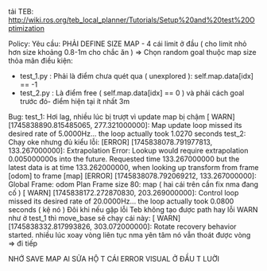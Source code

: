 tải TEB: http://wiki.ros.org/teb_local_planner/Tutorials/Setup%20and%20test%20Optimization

Policy:
Yêu cầu: PHẢI DEFINE SIZE MAP - 4 cái limit ở đầu ( cho limit nhỏ hơn size khoảng 0.8-1m cho chắc ăn )
=> Chọn random goal thuộc map size thỏa mãn điều kiện:
 + test_1.py : Phải là điểm chưa quét qua ( unexplored ): self.map.data[idx] == -1
 + test_2.py : Là điểm free ( self.map.data[idx] == 0 ) và phải cách goal trước đó- điểm hiện tại ít nhất 3m

Bug:
test_1: Hơi lag, nhiều lúc bị trượt vì update map bị chậm [ WARN] [1745838890.815485065, 277.321000000]: Map update loop missed its desired rate of 5.0000Hz... the loop actually took 1.0270 seconds
test_2: Chạy oke nhưng đủ kiểu lỗi:
[ERROR] [1745838078.791977813, 133.267000000]: Extrapolation Error: Lookup would require extrapolation 0.005000000s into the future.  Requested time 133.267000000 but the latest data is at time 133.262000000, when looking up transform from frame [odom] to frame [map]
[ERROR] [1745838078.792069212, 133.267000000]: Global Frame: odom Plan Frame size 80: map
( hai cái trên cần fix nma đang cố )
[ WARN] [1745838172.272870830, 203.269000000]: Control loop missed its desired rate of 20.0000Hz... the loop actually took 0.0800 seconds ( kệ nó )
Đôi khi nếu gặp lỗi Teb không tạo được path hay lỗi WARN như ở test_1 thì move_base sẽ chạy cái này: [ WARN] [1745838332.817993826, 303.072000000]: Rotate recovery behavior started.
nhiều lúc xoay vòng liên tục nma yên tâm nó vẫn thoát được vòng => đi tiếp 

NHỚ SAVE MAP
AI SỬA HỘ T CÁI ERROR VISUAL Ở ĐẦU T LUỜI 

